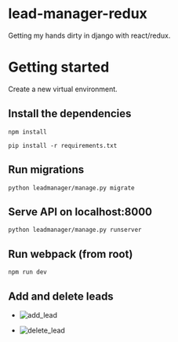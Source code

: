 # lead-manager-redux

Getting my hands dirty in django with react/redux. 

# Getting started
Create a new virtual environment.

## Install the dependencies
```npm install```

```pip install -r requirements.txt```

## Run migrations
```python leadmanager/manage.py migrate```

## Serve API on localhost:8000
```python leadmanager/manage.py runserver```

## Run webpack (from root)
```npm run dev```

## Add and delete leads

* ![add_lead](https://i.imgur.com/5q98ASF.png)

* ![delete_lead](https://i.imgur.com/F2GZ53G.png)

